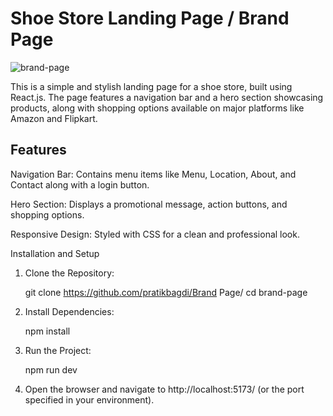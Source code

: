 <h1>Shoe Store Landing Page / Brand Page</h1>

![brand-page](https://github.com/user-attachments/assets/63d96310-6d99-4cef-8555-b843aa438cde)

This is a simple and stylish landing page for a shoe store, built using React.js. The page features a navigation bar and a hero section showcasing products, along with shopping options available on major platforms like Amazon and Flipkart.

<h2>Features</h2>

Navigation Bar: Contains menu items like Menu, Location, About, and Contact along with a login button.

Hero Section: Displays a promotional message, action buttons, and shopping options.

Responsive Design: Styled with CSS for a clean and professional look.

Installation and Setup

1) Clone the Repository:

    git clone https://github.com/pratikbagdi/Brand Page/
    cd brand-page

2) Install Dependencies:

    npm install

3) Run the Project:

    npm run dev

4) Open the browser and navigate to http://localhost:5173/ (or the port specified in your environment).
